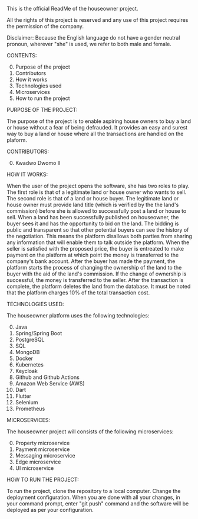 This is the official ReadMe of the houseowner project. 

All the rights of this project is reserved and any use of this project requires the permission of the company.

Disclaimer: Because the English language do not have a gender neutral pronoun, wherever "she" is used, we refer to both male and female.

CONTENTS:

0. Purpose of the project
1. Contributors
2. How it works
3. Technologies used
4. Microservices
5. How to run the project


PURPOSE OF THE PROJECT:

The purpose of the project is to enable aspiring house owners to buy a land or house without a fear of being defrauded. It provides an easy and surest way to buy a land or house where all the transactions are handled on the plaform. 


CONTRIBUTORS:

0. Kwadwo Dwomo II


HOW IT WORKS:

When the user of the project opens the software, she has two roles to play. The first role is that of a legitimate land or house owner who wants to sell. The second role is that of a land or house buyer. The legitimate land or house owner must provide land title (which is verified by the the land's commission) before she is allowed to successfully post a land or house to sell. When a land has been successfully published on houseowner, the buyer sees it and has the opportunity to bid on the land. The bidding is public and transparent so that other potential buyers can see the history of the negotiation. This means the platform disallows both parties from sharing any information that will enable them to talk outside the platform. When the seller is satisfied with the proposed price, the buyer is entreated to make payment on the platform at which point the money is transferred to the company's bank account. After the buyer has made the payment, the platform starts the process of changing the ownership of the land to the buyer with the aid of the land's commission. If the change of ownership is successful, the money is transferred to the seller. After the transaction is complete, the platform deletes the land from the database. It must be noted that the platform charges 10% of the total transaction cost. 


TECHNOLOGIES USED:

The houseowner platform uses the following technologies:

0. Java
1. Spring/Spring Boot
2. PostgreSQL
3. SQL
4. MongoDB
5. Docker
6. Kubernetes
7. Keycloak
8. Github and Github Actions
9. Amazon Web Service (AWS)
10. Dart
11. Flutter
12. Selenium
13. Prometheus


MICROSERVICES:

The houseowner project will consists of the following microservices:

0. Property microservice
1. Payment microservice
2. Messaging microservice
3. Edge microservice
4. UI microservice


HOW TO RUN THE PROJECT:

To run the project, clone the repository to a local computer. Change the deployment configuration. When you are done with all your changes, in your command prompt, enter "git push" command and the software will be deployed as per your configuration. 

